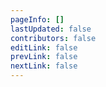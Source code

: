 ```yaml
---
pageInfo: []
lastUpdated: false
contributors: false
editLink: false
prevLink: false
nextLink: false
---
```

